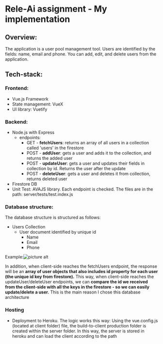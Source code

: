 # Rele-Ai assignment - My implementation

## Overview:
The application is a user pool management tool.
Users are identified by the fields: name, email and phone.
You can add, edit, and delete users from the application.


## Tech-stack:
### Frontend:
  * Vue.js Framework
  * State management: VueX
  * UI library: Vuetify
### Backend:
  * Node.js with Express
    * endpoints:
        * GET - **fetchUsers**: returns an array of all users in a collection called 'users' in the firestore
        * POST - **addUser**: gets a user and adds it to the collection, and returns the added user
        * POST - **updateUser**: gets a user and updates their fields in collection by id. Returns the user after the update
        * POST - **deleteUser**: gets a user and deletes it from collection, returns deleted user
  * Firestore DB
  * Unit Test: AVAJS library. Each endpoint is checked. The files are in the path: server/tests/test.index.js
### Database structure:
The database structure is structured as follows:
  * Users Collection
      * User document identified by unique id
          * Name
          * Email
          * Phone
   
Example:![picture alt](https://imgur.com/Ah6RIeY.png)

In addition, when client-side reaches the fetchUsers endpoint, the response will be an **array of user objects that also includes id property for each user (the unique id key from firestore).**
This way, when client-side reaches the updateUser/deleteUser endpoints, we can **compare the id we received from the client-side with all the keys in the firestore - so we can easily update/delete a user.**
This is the main reason I chose this database architecture
### Hosting
* Deployment to Heroku.
The logic works this way:
Using the vue.config.js (located at client folder) file, the build-to-client production folder is created within the server folder.
In this way, the server is stored in heroku and can load the client according to the path


  
